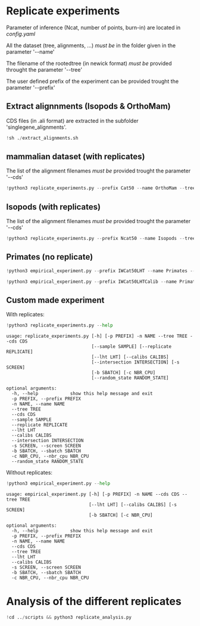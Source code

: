# Replicate experiments 

Parameter of inference (Ncat, number of points, burn-in) are located in _config.yaml_

All the dataset (tree, alignments, ...) *must be* in the folder given in the parameter '--name'

The filename of the rootedtree (in newick format) *must be* provided throught the parameter '--tree'

The user defined prefix of the experiment can be provided trought the parameter '--prefix'

## Extract alignnments (Isopods & OrthoMam)

CDS files (in .ali format) are extracted in the subfolder 'singlegene_alignments'. 



```python
!sh ./extract_alignments.sh
```

## mammalian dataset (with replicates)

The list of the alignment filenames *must be* provided trought the parameter '--cds' 


```python
!python3 replicate_experiments.py --prefix Cat50 --name OrthoMam --tree rootedtree.lht.nhx --cds cds.highcoverage.list --sample 18 --replicate 4 --lht life_history_traits.tsv --nbr_cpu 4

```

## Isopods (with replicates)

The list of the alignment filenames *must be* provided trought the parameter '--cds' 


```python
!python3 replicate_experiments.py --prefix Ncat50 --name Isopods --tree rootedtree.nhx --cds cds.highcoverage.list --sample 12 --replicate 4 --nbr_cpu 4

```

## Primates (no replicate)


```python
!python3 empirical_experiment.py --prefix IWCat50LHT --name Primates --cds CDS.ali --tree rootedtree.nhx --lht life_history_traits.tsv --nbr_cpu 4

```


```python
!python3 empirical_experiment.py --prefix IWCat50LHTCalib --name Primates --cds CDS.ali --tree rootedtree.nhx --lht life_history_traits.tsv --calibs calibs.tsv --nbr_cpu 4

```

## Custom made experiment

With replicates:


```python
!python3 replicate_experiments.py --help
```

    usage: replicate_experiments.py [-h] [-p PREFIX] -n NAME --tree TREE --cds CDS
                                    [--sample SAMPLE] [--replicate REPLICATE]
                                    [--lht LHT] [--calibs CALIBS]
                                    [--intersection INTERSECTION] [-s SCREEN]
                                    [-b SBATCH] [-c NBR_CPU]
                                    [--random_state RANDOM_STATE]
    
    optional arguments:
      -h, --help            show this help message and exit
      -p PREFIX, --prefix PREFIX
      -n NAME, --name NAME
      --tree TREE
      --cds CDS
      --sample SAMPLE
      --replicate REPLICATE
      --lht LHT
      --calibs CALIBS
      --intersection INTERSECTION
      -s SCREEN, --screen SCREEN
      -b SBATCH, --sbatch SBATCH
      -c NBR_CPU, --nbr_cpu NBR_CPU
      --random_state RANDOM_STATE


Without replicates: 


```python
!python3 empirical_experiment.py --help
```

    usage: empirical_experiment.py [-h] [-p PREFIX] -n NAME --cds CDS --tree TREE
                                   [--lht LHT] [--calibs CALIBS] [-s SCREEN]
                                   [-b SBATCH] [-c NBR_CPU]
    
    optional arguments:
      -h, --help            show this help message and exit
      -p PREFIX, --prefix PREFIX
      -n NAME, --name NAME
      --cds CDS
      --tree TREE
      --lht LHT
      --calibs CALIBS
      -s SCREEN, --screen SCREEN
      -b SBATCH, --sbatch SBATCH
      -c NBR_CPU, --nbr_cpu NBR_CPU


# Analysis of the different replicates


```python
!cd ../scripts && python3 replicate_analysis.py
```